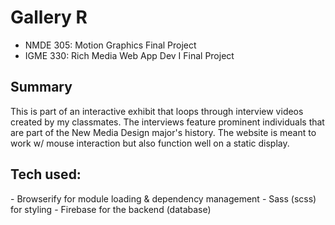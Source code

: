 

<h1>Gallery R</h1>

- NMDE 305: Motion Graphics Final Project
- IGME 330: Rich Media Web App Dev I Final Project

<h2>Summary</h2>
This is part of an interactive exhibit that loops through interview videos created by my classmates. The interviews
feature prominent individuals that are part of the New Media Design major's history. The website is meant to work w/
mouse interaction but also function well on a static display.


<h2>Tech used:</h2>
    - Browserify for module loading & dependency management
    - Sass (scss) for styling
    - Firebase for the backend (database)
